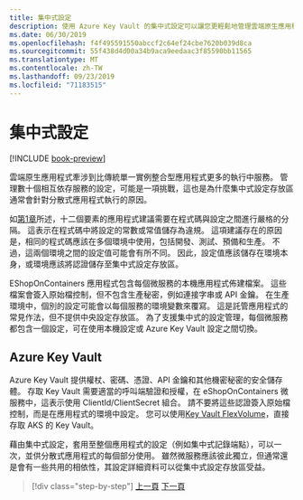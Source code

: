 ```yaml
---
title: 集中式設定
description: 使用 Azure Key Vault 的集中式設定可以讓您更輕鬆地管理雲端原生應用程式。
ms.date: 06/30/2019
ms.openlocfilehash: f4f495591550abccf2c64ef24cbe7620b039d8ca
ms.sourcegitcommit: 55f438d4d00a34b9aca9eedaac3f85590bb11565
ms.translationtype: MT
ms.contentlocale: zh-TW
ms.lasthandoff: 09/23/2019
ms.locfileid: "71183515"
---
```

# <a name="centralized-configuration"></a>集中式設定

[!INCLUDE [book-preview](../../../includes/book-preview.md)]

雲端原生應用程式牽涉到比傳統單一實例整合型應用程式更多的執行中服務。 管理數十個相互依存服務的設定，可能是一項挑戰，這也是為什麼集中式設定存放區通常會針對分散式應用程式執行的原因。

如[第1章](introduction.md)所述，十二個要素的應用程式建議需要在程式碼與設定之間進行嚴格的分隔。 這表示在程式碼中將設定的常數或常值儲存為違規。 這項建議存在的原因是，相同的程式碼應該在多個環境中使用，包括開發、測試、預備和生產。 不過，這兩個環境之間的設定值可能會有所不同。 因此，設定值應該儲存在環境本身，或環境應該將認證儲存至集中式設定存放區。

EShopOnContainers 應用程式包含每個微服務的本機應用程式佈建檔案。 這些檔案會簽入原始檔控制，但不包含生產秘密，例如連接字串或 API 金鑰。 在生產環境中，個別的設定可能會以每個服務的環境變數來覆寫。 這是託管應用程式的常見作法，但不提供中央設定存放區。 為了支援集中式的設定管理，每個微服務都包含一個設定，可在使用本機設定或 Azure Key Vault 設定之間切換。

## <a name="azure-key-vault"></a>Azure Key Vault

Azure Key Vault 提供權杖、密碼、憑證、API 金鑰和其他機密秘密的安全儲存體。 存取 Key Vault 需要適當的呼叫端驗證和授權，在 eShopOnContainers 微服務中，這表示使用 ClientId/ClientSecret 組合。 請不要將這些認證簽入原始檔控制，而是在應用程式的環境中設定。 您可以使用[Key Vault FlexVolume](https://github.com/Azure/kubernetes-keyvault-flexvol)，直接存取 AKS 的 Key Vault。

藉由集中式設定，套用至整個應用程式的設定（例如集中式記錄端點），可以一次，並供分散式應用程式的每個部分使用。 雖然微服務應該彼此獨立，但通常還是會有一些共用的相依性，其設定詳細資料可以從集中式設定存放區受益。

>[!div class="step-by-step"]
>[上一頁](deploy-eshoponcontainers-azure.md)
>[下一頁](scale-applications.md) <!-- Next Chapter -->
